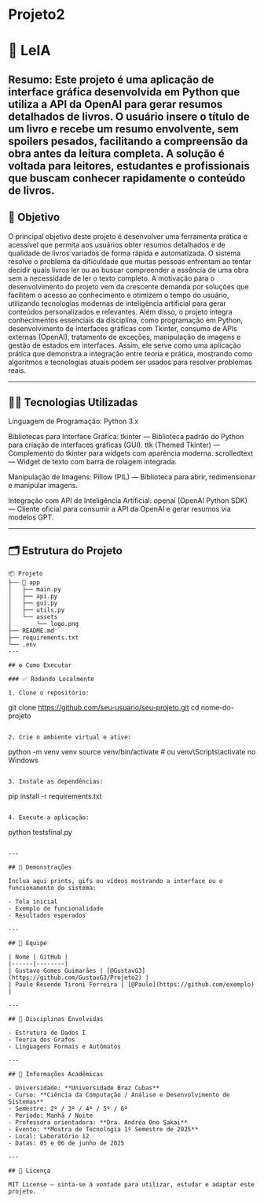# Projeto2
# 🚀 LeIA

**Resumo:** 
Este projeto é uma aplicação de interface gráfica desenvolvida em Python que utiliza a API da OpenAI para gerar resumos detalhados de livros. O usuário insere o título de um livro e recebe um resumo envolvente, sem spoilers pesados, facilitando a compreensão da obra antes da leitura completa. A solução é voltada para leitores, estudantes e profissionais que buscam conhecer rapidamente o conteúdo de livros.
---

## 🎯 Objetivo

O principal objetivo deste projeto é desenvolver uma ferramenta prática e acessível que permita aos usuários obter resumos detalhados e de qualidade de livros variados de forma rápida e automatizada. O sistema resolve o problema da dificuldade que muitas pessoas enfrentam ao tentar decidir quais livros ler ou ao buscar compreender a essência de uma obra sem a necessidade de ler o texto completo.
A motivação para o desenvolvimento do projeto vem da crescente demanda por soluções que facilitem o acesso ao conhecimento e otimizem o tempo do usuário, utilizando tecnologias modernas de inteligência artificial para gerar conteúdos personalizados e relevantes.
Além disso, o projeto integra conhecimentos essenciais da disciplina, como programação em Python, desenvolvimento de interfaces gráficas com Tkinter, consumo de APIs externas (OpenAI), tratamento de exceções, manipulação de imagens e gestão de estados em interfaces. Assim, ele serve como uma aplicação prática que demonstra a integração entre teoria e prática, mostrando como algoritmos e tecnologias atuais podem ser usados para resolver problemas reais.

---

## 👨‍💻 Tecnologias Utilizadas

Linguagem de Programação:
Python 3.x

Bibliotecas para Interface Gráfica:
tkinter — Biblioteca padrão do Python para criação de interfaces gráficas (GUI).
ttk (Themed Tkinter) — Complemento do tkinter para widgets com aparência moderna.
scrolledtext — Widget de texto com barra de rolagem integrada.

Manipulação de Imagens:
Pillow (PIL) — Biblioteca para abrir, redimensionar e manipular imagens.

Integração com API de Inteligência Artificial:
openai (OpenAI Python SDK) — Cliente oficial para consumir a API da OpenAI e gerar resumos via modelos GPT.

---

## 🗂️ Estrutura do Projeto

```
📦 Projeto
├── 📁 app
│   ├── main.py                 
│   ├── api.py                  
│   ├── gui.py                  
│   ├── utils.py               
│   └── assets
│       └── logo.png            
├── README.md                   
├── requirements.txt           
└── .env
---

## ⚙️ Como Executar

### ✅ Rodando Localmente

1. Clone o repositório:

```
git clone https://github.com/seu-usuario/seu-projeto.git
cd nome-do-projeto
```

2. Crie o ambiente virtual e ative:

```
python -m venv venv
source venv/bin/activate  # ou venv\Scripts\activate no Windows
```

3. Instale as dependências:

```
pip install -r requirements.txt
```

4. Execute a aplicação:

```
python testsfinal.py
```

---

## 📸 Demonstrações

Inclua aqui prints, gifs ou vídeos mostrando a interface ou o funcionamento do sistema:

- Tela inicial
- Exemplo de funcionalidade
- Resultados esperados

---

## 👥 Equipe

| Nome | GitHub |
|------|--------|
| Gustavo Gomes Guimarães | [@GustavG3](https://github.com/GustavG3/Projeto2) |
| Paulo Resende Tironi Ferreira | [@Paulo](https://github.com/exemplo) |

---

## 🧠 Disciplinas Envolvidas

- Estrutura de Dados I
- Teoria dos Grafos
- Linguagens Formais e Autômatos

---

## 🏫 Informações Acadêmicas

- Universidade: **Universidade Braz Cubas**
- Curso: **Ciência da Computação / Análise e Desenvolvimento de Sistemas**
- Semestre: 2º / 3º / 4º / 5º / 6º
- Período: Manhã / Noite
- Professora orientadora: **Dra. Andréa Ono Sakai**
- Evento: **Mostra de Tecnologia 1º Semestre de 2025**
- Local: Laboratório 12
- Datas: 05 e 06 de junho de 2025

---

## 📄 Licença

MIT License — sinta-se à vontade para utilizar, estudar e adaptar este projeto.
